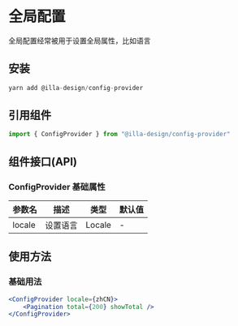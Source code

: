 # 全局配置

全局配置经常被用于设置全局属性，比如语言

## 安装

```jsx
yarn add @illa-design/config-provider
```

## 引用组件

```jsx
import { ConfigProvider } from "@illa-design/config-provider"
```

## 组件接口(API)

### ConfigProvider 基础属性

| 参数名 | 描述     | 类型   | 默认值 |
| ------ | -------- | ------ | ------ |
| locale | 设置语言 | Locale | -      |

## 使用方法

### 基础用法

```jsx
<ConfigProvider locale={zhCN}>
	<Pagination total={200} showTotal />
</ConfigProvider>
```

